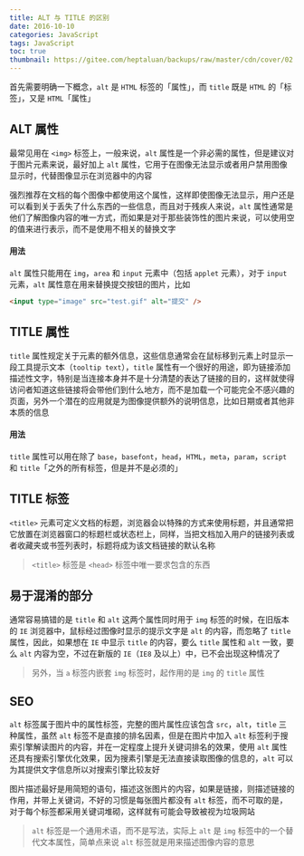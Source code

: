 ```yaml
---
title: ALT 与 TITLE 的区别
date: 2016-10-10
categories: JavaScript
tags: JavaScript
toc: true
thumbnail: https://gitee.com/heptaluan/backups/raw/master/cdn/cover/02.webp
---
```


首先需要明确一下概念，`alt` 是 `HTML` 标签的「属性」，而 `title` 既是 `HTML` 的「标签」，又是 `HTML`「属性」

<!--more-->

## ALT 属性

最常见用在 `<img>` 标签上，一般来说，`alt` 属性是一个非必需的属性，但是建议对于图片元素来说，最好加上 `alt` 属性，它用于在图像无法显示或者用户禁用图像显示时，代替图像显示在浏览器中的内容

强烈推荐在文档的每个图像中都使用这个属性，这样即使图像无法显示，用户还是可以看到关于丢失了什么东西的一些信息，而且对于残疾人来说，`alt` 属性通常是他们了解图像内容的唯一方式，而如果是对于那些装饰性的图片来说，可以使用空的值来进行表示，而不是使用不相关的替换文字


#### 用法

`alt` 属性只能用在 `img`，`area` 和 `input` 元素中（包括 `applet` 元素），对于 `input` 元素，`alt` 属性意在用来替换提交按钮的图片，比如

```html
<input type="image" src="test.gif" alt="提交" />
```


## TITLE 属性

`title` 属性规定关于元素的额外信息，这些信息通常会在鼠标移到元素上时显示一段工具提示文本（`tooltip text`），`title` 属性有一个很好的用途，即为链接添加描述性文字，特别是当连接本身并不是十分清楚的表达了链接的目的，这样就使得访问者知道这些链接将会带他们到什么地方，而不是加载一个可能完全不感兴趣的页面，另外一个潜在的应用就是为图像提供额外的说明信息，比如日期或者其他非本质的信息

#### 用法

`title` 属性可以用在除了 `base`，`basefont`，`head`，`HTML`，`meta`，`param`，`script` 和 `title`「之外的所有标签，但是并不是必须的」


## TITLE 标签

`<title>` 元素可定义文档的标题，浏览器会以特殊的方式来使用标题，并且通常把它放置在浏览器窗口的标题栏或状态栏上，同样，当把文档加入用户的链接列表或者收藏夹或书签列表时，标题将成为该文档链接的默认名称

> `<title>` 标签是 `<head>` 标签中唯一要求包含的东西


## 易于混淆的部分

通常容易搞错的是 `title` 和 `alt` 这两个属性同时用于 `img` 标签的时候，在旧版本的 `IE` 浏览器中，鼠标经过图像时显示的提示文字是 `alt` 的内容，而忽略了 `title` 属性，因此，如果想在 `IE` 中显示 `title` 的内容，要么 `title` 属性和 `alt` 一致，要么 `alt` 内容为空，不过在新版的 `IE`（`IE8` 及以上）中，已不会出现这种情况了

> 另外，当 `a` 标签内嵌套 `img` 标签时，起作用的是 `img` 的 `title` 属性


## SEO

`alt` 标签属于图片中的属性标签，完整的图片属性应该包含 `src`，`alt`，`title` 三种属性，虽然 `alt` 标签不是直接的排名因素，但是在图片中加入 `alt` 标签利于搜索引擎解读图片的内容，并在一定程度上提升关键词排名的效果，使用 `alt` 属性还具有搜索引擎优化效果，因为搜素引擎是无法直接读取图像的信息的，`alt` 可以为其提供文字信息所以对搜索引擎比较友好

图片描述最好是用简短的语句，描述这张图片的内容，如果是链接，则描述链接的作用，并带上关键词，不好的习惯是每张图片都没有 `alt` 标签，而不可取的是，对于每个标签都采用关键词堆砌，这样就有可能会导致被视为垃圾网站

> `alt` 标签是一个通用术语，而不是写法，实际上 `alt` 是 `img` 标签中的一个替代文本属性，简单点来说 `alt` 标签就是用来描述图像内容的意思
